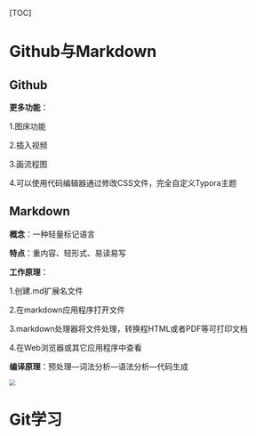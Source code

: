 [TOC]

# Github与Markdown

## **Github**

**更多功能**：

1.图床功能

2.插入视频

3.画流程图

4.可以使用代码编辑器通过修改CSS文件，完全自定义Typora主题

## **Markdown**

**概念**：一种轻量标记语言

**特点**：重内容、轻形式、易读易写

**工作原理**：

1.创建.md扩展名文件 

2.在markdown应用程序打开文件 

3.markdown处理器将文件处理，转换程HTML或者PDF等可打印文档 

4.在Web浏览器或其它应用程序中查看

**编译原理**：预处理—词法分析—语法分析—代码生成

<img src="C:\Users\八八\Pictures\微信图片_20221101104823.jpg" style="zoom: 67%;" />

# Git学习







